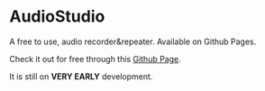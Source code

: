 # AudioStudio
A free to use, audio recorder&amp;repeater. Available on Github Pages.

Check it out for free through this <a href="https://wrathen.github.io/AudioStudio/">Github Page</a>.

It is still on <b>VERY EARLY</b> development.
